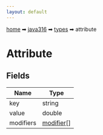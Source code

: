 ```yaml
---
layout: default
---
```


[home](/) ➡ [java316](/protocol/java316) ➡ [types](/protocol/java316/types) ➡ attribute

# Attribute

## Fields

Name | Type
---|---
key | string
value | double
modifiers | [modifier](/protocol/java316/types/modifier)[]

